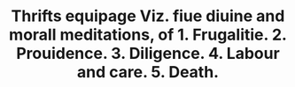 ---
layout: page
title: Thrifts equipage Viz. fiue diuine and morall meditations, of 1. Frugalitie. 2. Prouidence. 3. Diligence. 4. Labour and care. 5. Death.
filename: A00049
---